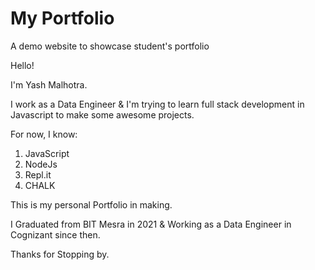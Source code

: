 # My Portfolio

A demo website to showcase student's portfolio

Hello!

I'm Yash Malhotra.

I work as a Data Engineer & I'm trying to learn full stack development in Javascript to make some awesome projects.

For now, I know:
1. JavaScript
1. NodeJs
1. Repl.it
1. CHALK

This is my personal Portfolio in making.

I Graduated from BIT Mesra in 2021 & Working as a Data Engineer in Cognizant since then.

Thanks for Stopping by.